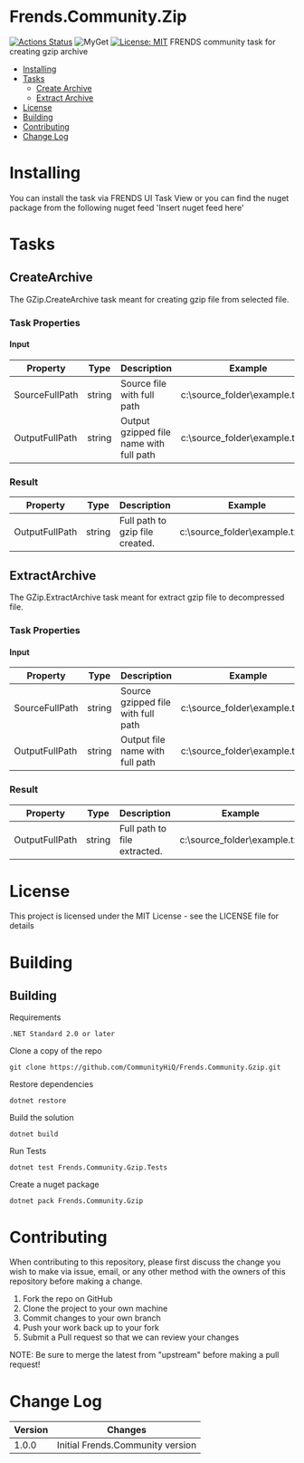 # Frends.Community.Zip

[![Actions Status](https://github.com/CommunityHiQ/Frends.Community.Gzip/workflows/PackAndPushAfterMerge/badge.svg)](https://github.com/CommunityHiQ/Frends.Community.Gzip/actions) ![MyGet](https://img.shields.io/myget/frends-community/v/Frends.Community.Gzip) [![License: MIT](https://img.shields.io/badge/License-MIT-yellow.svg)](https://opensource.org/licenses/MIT) 
FRENDS community task for creating gzip archive

- [Installing](#installing)
- [Tasks](#tasks)
  - [Create Archive](#createarchive)
  - [Extract Archive](#extractarchive)
- [License](#license)
- [Building](#building)
- [Contributing](#contributing)
- [Change Log](#change-log)

# Installing
You can install the task via FRENDS UI Task View or you can find the nuget package from the following nuget feed
'Insert nuget feed here'

# Tasks

## CreateArchive
The GZip.CreateArchive task meant for creating gzip file from selected file. 

### Task Properties

#### Input

| Property             | Type                 | Description                          | Example |
| ---------------------| ---------------------| ------------------------------------ | ----- |
| SourceFullPath | string | Source file with full path | c:\source_folder\example.txt |
| OutputFullPath | string | Output gzipped file name with full path | c:\source_folder\example.txt.gz |


### Result

| Property             | Type                 | Description                          | Example |
| ---------------------| ---------------------| ------------------------------------ | ----- |
| OutputFullPath | string | Full path to gzip file created. | c:\source_folder\example.txt.gz |


## ExtractArchive
The GZip.ExtractArchive task meant for extract gzip file to decompressed file. 

### Task Properties

#### Input

| Property             | Type                 | Description                          | Example |
| ---------------------| ---------------------| ------------------------------------ | ----- |
| SourceFullPath | string | Source gzipped file with full path | c:\source_folder\example.txt.gz |
| OutputFullPath | string | Output file name with full path | c:\source_folder\example.txt |


### Result

| Property             | Type                 | Description                          | Example |
| ---------------------| ---------------------| ------------------------------------ | ----- |
| OutputFullPath | string | Full path to file extracted. | c:\source_folder\example.txt |



# License

This project is licensed under the MIT License - see the LICENSE file for details

# Building

## Building

Requirements

`.NET Standard 2.0 or later`

Clone a copy of the repo

`git clone https://github.com/CommunityHiQ/Frends.Community.Gzip.git`

Restore dependencies

`dotnet restore`

Build the solution

`dotnet build`

Run Tests

`dotnet test Frends.Community.Gzip.Tests`

Create a nuget package

`dotnet pack Frends.Community.Gzip`

# Contributing
When contributing to this repository, please first discuss the change you wish to make via issue, email, or any other method with the owners of this repository before making a change.

1. Fork the repo on GitHub
2. Clone the project to your own machine
3. Commit changes to your own branch
4. Push your work back up to your fork
5. Submit a Pull request so that we can review your changes

NOTE: Be sure to merge the latest from "upstream" before making a pull request!

# Change Log

| Version             | Changes                 |
| ---------------------| ---------------------|
| 1.0.0 | Initial Frends.Community version |

